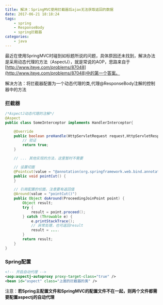 ```yaml
---
title: 解决：SpringMVC使用拦截器后ajax无法获取返回的数据
date: 2017-06-21 18:18:24
tags:
    - spring
    - ResponseBody
    - spring拦截器
categories:
    - java
---
```


最近在使用SpringMVC时碰到如标题所说的问题，具体原因还未找到，解决办法是采用动态代理的方法（AspectJ），就是常说的AOP，思路来自于[http://www.iteye.com/problems/87048](http://www.iteye.com/problems/87048)中的第一个答案。
<!-- more -->
解决方法：将拦截器配置为一个动态代理的类,代理@ResponseBody注解的控制器中的方法

### 拦截器
```java
/*AspectJ动态代理的注解*/
@Aspect
public class SomeInterceptor implements HandlerInterceptor{

    @Override
    public boolean preHandle(HttpServletRequest request,HttpServletResponse response,Object handler) throws Exception{
        // 验证
        return true;
    }

    // ... 其他实现的方法，这里暂时不需要

    // 设置切面
    @Pointcut(value = "@annotation(org.springframework.web.bind.annotation.ResponseBody)")
    public void pointCut() {
    }

    // 引用配置的切面，注意要有返回值
    @Around(value = "pointCut()")
    public Object doAround(ProceedingJoinPoint point) {
        Object result;
        try {
            result = point.proceed();
        } catch (Throwable e) {
            e.printStackTrace();
            // 异常处理，也可返回result
            result = ....
        }
        return result;
    }
}
```

### Spring配置

```xml
<!-- 开启自动代理 -->
<aop:aspectj-autoproxy proxy-target-class="true" />
<bean id="aspect" class="上面的拦截器的类" />
```

注意：**若Spring主配置文件和SpringMVC的配置文件不在一起，则两个文件都需要配置aspectj的自动代理**


